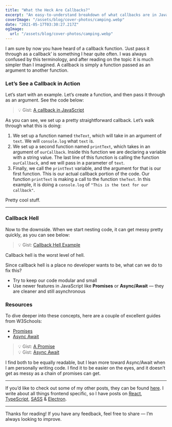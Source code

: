 ```yaml
---
title: "What the Heck Are Callbacks?"
excerpt: "An easy-to-understand breakdown of what callbacks are in JavaScript, with examples and solutions to callback hell."
coverImage: "/assets/blog/cover-photos/camping.webp"
date: "2021-05-17T03:30:27.217Z"
ogImage:
  url: "/assets/blog/cover-photos/camping.webp"
---
```


I am sure by now you have heard of a callback function. ‘Just pass it through as a callback’ is something I hear quite often. I was always confused by this terminology, and after reading on the topic it is much simpler than I imagined. A callback is simply a function passed as an argument to another function.

### Let’s See a Callback in Action

Let’s start with an example. Let’s create a function, and then pass it through as an argument. See the code below:

> 💡 Gist: [A callback in JavaScript](https://gist.github.com/jeremylgrice/b2f0cba049792f126265b1ed46fe75d3)

As you can see, we set up a pretty straightforward callback. Let’s walk through what this is doing:

1. We set up a function named `theText`, which will take in an argument of `text`. We will `console.log` what `text` is.
2. We set up a second function named `printText`, which takes in an argument of `ourCallback`. Inside this function we are declaring a variable with a string value. The last line of this function is calling the function `ourCallback`, and we will pass in a parameter of `text`.
3. Finally, we call the `printText` variable, and the argument for that is our first function. This is our actual callback portion of the code. Our function `printText` is making a call to the function `theText`. In this example, it is doing a `console.log` of `"This is the text for our callback"`.

Pretty cool stuff.

---

### Callback Hell

Now to the downside. When we start nesting code, it can get messy pretty quickly, as you can see below:

> 💡 Gist: [Callback Hell Example](https://gist.github.com/jeremylgrice/b0cb24ed8106b0d6ea9f0d0fc24e49bd)

Callback hell is the worst level of hell.

Since callback hell is a place no developer wants to be, what can we do to fix this?

- Try to keep our code modular and small
- Use newer features in JavaScript like **Promises** or **Async/Await** — they are cleaner and still asynchronous

### Resources

To dive deeper into these concepts, here are a couple of excellent guides from W3Schools:

- [Promises](https://www.w3schools.com/js/js_promise.asp)
- [Async Await](https://www.w3schools.com/js/js_async.asp)

> 💡 Gist: [A Promise](https://gist.github.com/jeremylgrice/775a8af00774107fdd1a80e31261bbe5)  
> 💡 Gist: [Async Await](https://gist.github.com/jeremylgrice/bf89ad84612f46f2dc7513080f5eaf00)

I find both to be equally readable, but I lean more toward Async/Await when I am personally writing code. I find it to be easier on the eyes, and it doesn’t get as messy as a chain of promises can get.

---

If you’d like to check out some of my other posts, they can be found [here](https://jgrice01.medium.com). I write about all things frontend specific, so I have posts on [React](https://jgrice01.medium.com/react-basics-lets-create-a-class-based-component-part-1-of-2-7249f7fac75e), [TypeScript](https://jgrice01.medium.com/typescript-understanding-the-basics-a2264759cd2d), [SASS](https://medium.com/codex/writing-better-sass-with-dynamic-class-generators-e486a0413d0d) & [Electron](https://jgrice01.medium.com/want-to-build-desktop-apps-using-js-say-hello-to-electron-4f862c3b4e38).

---

Thanks for reading! If you have any feedback, feel free to share — I’m always looking to improve.
